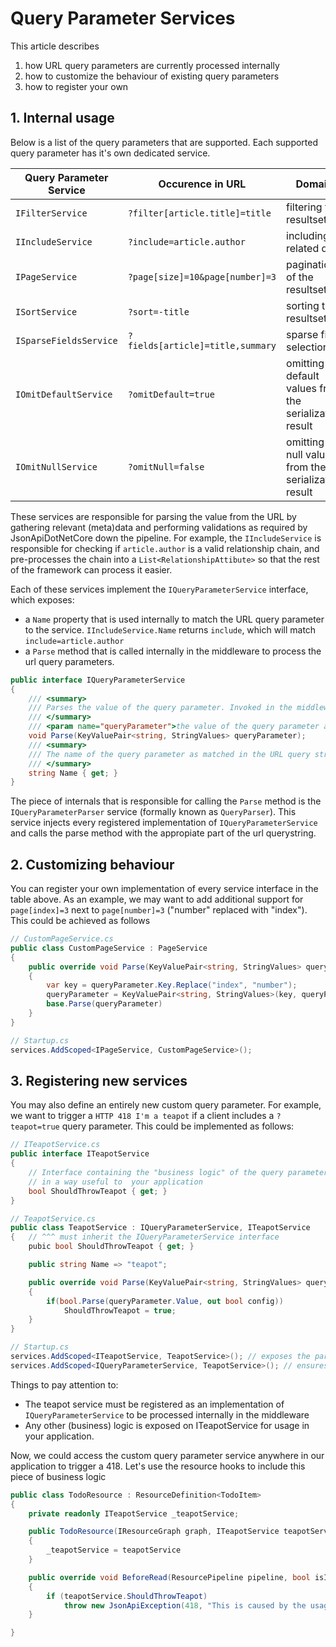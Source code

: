 # Query Parameter Services

This article describes 
1. how URL query parameters are currently processed internally 
2. how to customize the behaviour of existing query parameters
3. how to register your own

##  1. Internal usage

Below is a list of the query parameters that are supported. Each supported query parameter has it's own dedicated service.

| Query Parameter Service | Occurence in URL               | Domain                                                |
|-------------------------|--------------------------------|-------------------------------------------------------|
| `IFilterService`         | `?filter[article.title]=title`    | filtering the resultset                               |
| `IIncludeService`         | `?include=article.author`        | including related data                                |
| `IPageService`            | `?page[size]=10&page[number]=3`  | pagination of the resultset                           |
| `ISortService`            | `?sort=-title`                   | sorting the resultset                                 |
| `ISparseFieldsService`    | `?fields[article]=title,summary` | sparse field selection                                |
| `IOmitDefaultService`     | `?omitDefault=true`              | omitting default values from the serialization result |
| `IOmitNullService`        | `?omitNull=false`                | omitting null values from the serialization result    |


These services are responsible for parsing the value from the URL by gathering relevant (meta)data and performing validations as required by JsonApiDotNetCore down the pipeline. For example, the `IIncludeService` is responsible for checking if `article.author` is a valid relationship chain, and pre-processes the chain into a `List<RelationshipAttibute>` so that the rest of the framework can process it easier.

Each of these services implement the `IQueryParameterService` interface, which exposes:
* a `Name` property that is used internally to match the URL query parameter to the service.
	`IIncludeService.Name` returns `include`, which will match `include=article.author`
* a `Parse` method that is called internally in the middleware to process the url query parameters.


```c#
public interface IQueryParameterService
{
    /// <summary>
    /// Parses the value of the query parameter. Invoked in the middleware.
    /// </summary>
    /// <param name="queryParameter">the value of the query parameter as retrieved from the url</param>
    void Parse(KeyValuePair<string, StringValues> queryParameter);
    /// <summary>
    /// The name of the query parameter as matched in the URL query string.
    /// </summary>
    string Name { get; }
}
``` 

The piece of internals that is responsible for calling the `Parse` method is the `IQueryParameterParser` service (formally known as `QueryParser`). This service injects every registered implementation of `IQueryParameterService` and calls the parse method with the appropiate part of the url querystring.


## 2. Customizing behaviour
You can register your own implementation of every service interface in the table above. As an example, we may want to add additional support for `page[index]=3` next to `page[number]=3` ("number" replaced with "index"). This could be achieved as follows

```c#
// CustomPageService.cs
public class CustomPageService : PageService
{
    public override void Parse(KeyValuePair<string, StringValues> queryParameter)
    {	
    	var key = queryParameter.Key.Replace("index", "number");
    	queryParameter = KeyValuePair<string, StringValues>(key, queryParameter.Value);
    	base.Parse(queryParameter)
    }
}

// Startup.cs
services.AddScoped<IPageService, CustomPageService>();
```

## 3. Registering new services
You may also define an entirely new custom query parameter. For example, we want to trigger a `HTTP 418 I'm a teapot` if a client includes a `?teapot=true` query parameter. This could be implemented as follows:


```c#
// ITeapotService.cs
public interface ITeapotService
{
	// Interface containing the "business logic" of the query parameter service, 
	// in a way useful to  your application
	bool ShouldThrowTeapot { get; }
}

// TeapotService.cs
public class TeapotService : IQueryParameterService, ITeapotService
{	// ^^^ must inherit the IQueryParameterService interface
	pubic bool ShouldThrowTeapot { get; }

	public string Name => "teapot";

    public override void Parse(KeyValuePair<string, StringValues> queryParameter)
    {	
    	if(bool.Parse(queryParameter.Value, out bool config))
    		ShouldThrowTeapot = true;
    }
}

// Startup.cs
services.AddScoped<ITeapotService, TeapotService>(); // exposes the parsed query parameter to your application
services.AddScoped<IQueryParameterService, TeapotService>(); // ensures that the associated query parameter service will be parsed internally by JADNC.
```

Things to pay attention to:
* The teapot service must be registered as an implementation of `IQueryParameterService` to be processed internally in the middleware
* Any other (business) logic is exposed on ITeapotService for usage in your application.


Now, we could access the custom query parameter service anywhere in our application to trigger a 418. Let's use the resource hooks to include this piece of business logic
```c#
public class TodoResource : ResourceDefinition<TodoItem>
{
	private readonly ITeapotService _teapotService;

    public TodoResource(IResourceGraph graph, ITeapotService teapotService) : base(graph) 
    { 
    	_teapotService = teapotService
    }

    public override void BeforeRead(ResourcePipeline pipeline, bool isIncluded = false, string stringId = null)
    {
    	if (teapotService.ShouldThrowTeapot)
    		throw new JsonApiException(418, "This is caused by the usage of teapot=true.")
    }

}
```